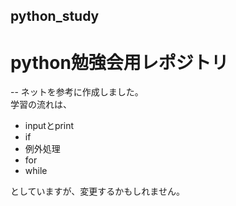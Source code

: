 ## python_study
# python勉強会用レポジトリ
--
ネットを参考に作成しました。  
学習の流れは、  
* inputとprint  
* if  
* 例外処理
* for  
* while  

としていますが、変更するかもしれません。
